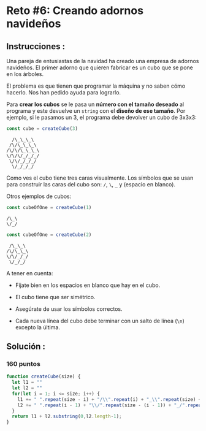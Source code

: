 # Reto #6: Creando adornos navideños

## Instrucciones :

Una pareja de entusiastas de la navidad ha creado una empresa de adornos navideños. El primer adorno que quieren fabricar es un cubo que se pone en los árboles.

El problema es que tienen que programar la máquina y no saben cómo hacerlo. Nos han pedido ayuda para lograrlo.

Para **crear los cubos** se le pasa un **número con el tamaño deseado** al programa y este devuelve un `string` con el **diseño de ese tamaño**. Por ejemplo, si le pasamos un 3, el programa debe devolver un cubo de 3x3x3:

```js
const cube = createCube(3)
```
```
  /\_\_\_\
 /\/\_\_\_\
/\/\/\_\_\_\
\/\/\/_/_/_/
 \/\/_/_/_/
  \/_/_/_/
```

Como ves el cubo tiene tres caras visualmente. Los símbolos que se usan para construir las caras del cubo son: `/`, `\`, `_` y (espacio en blanco).

Otros ejemplos de cubos:

```js
const cubeOfOne = createCube(1)
```
```
/\_\
\/_/
```

```js
const cubeOfOne = createCube(2)
```
```
 /\_\_\
/\/\_\_\
\/\/_/_/
 \/_/_/
```

A tener en cuenta:

- Fíjate bien en los espacios en blanco que hay en el cubo.

- El cubo tiene que ser simétrico.

- Asegúrate de usar los símbolos correctos.

- Cada nueva línea del cubo debe terminar con un salto de línea (`\n`) excepto la última.

## **Solución :**

### 160 puntos

```js
function createCube(size) {
  let l1 = ""
  let l2 = ""
  for(let i = 1; i <= size; i++) {
    l1 += " ".repeat(size - i) + "/\\".repeat(i) + "_\\".repeat(size) + "\n"
    l2 += " ".repeat(i - 1) + "\\/".repeat(size - (i - 1)) + "_/".repeat(size) + "\n"
  }
  return l1 + l2.substring(0,l2.length-1);
}
```
